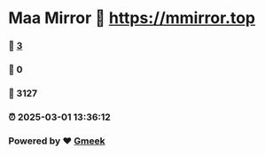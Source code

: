# Maa Mirror :link: https://mmirror.top 
### :page_facing_up: [3](https://mmirror.top/tag.html) 
### :speech_balloon: 0 
### :hibiscus: 3127 
### :alarm_clock: 2025-03-01 13:36:12 
### Powered by :heart: [Gmeek](https://github.com/Meekdai/Gmeek)

